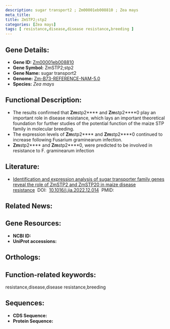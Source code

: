 ```yaml
---
description: sugar transport2 ; Zm00001eb008810 ; Zea mays
meta_title:
title: ZmSTP2;stp2
categories: [Zea mays]
tags: [ resistance,disease,disease resistance,breeding ]
---
```


## Gene Details:
- **Gene ID:**	[Zm00001eb008810]()
- **Gene Symbol:** ZmSTP2;stp2
- **Gene Name:** sugar transport2
- **Genome:** [Zm-B73-REFERENCE-NAM-5.0]()
- **Species:** *Zea mays*

## Functional Description:
   - The results confirmed that **Zm**stp2**** and **Zm**stp2****0 play an important role in disease resistance, which lays an important theoretical foundation for further studies of the potential function of the maize STP family in molecular breeding.
   - The expression levels of **Zm**stp2**** and **Zm**stp2****0 continued to increase following Fusarium graminearum infection.
   - **Zm**stp2**** and **Zm**stp2****0, were predicted to be involved in resistance to F. graminearum infection

## Literature:
   - [Identification and expression analysis of sugar transporter family genes reveal the role of ZmSTP2 and ZmSTP20 in maize disease resistance]( https://www.sciencedirect.com/science/article/pii/S2095311922003008)&nbsp;&nbsp;DOI:&nbsp;&nbsp;[10.1016/j.jia.2022.12.014](https://www.sciencedirect.com/science/article/pii/S2095311922003008)&nbsp;&nbsp;PMID:&nbsp;&nbsp;[](https://pubmed.ncbi.nlm.nih.gov//)

## Related News:

## Gene Resources:
- **NCBI ID:** [](https://www.ncbi.nlm.nih.gov/gene/?term=)
- **UniProt accessions:** [](https://www.uniprot.org/uniprotkb//entry)

## Orthologs:

## Function-related keywords:
resistance,disease,disease resistance,breeding

## Sequences:
- **CDS Sequence:**
- **Protein Sequence:**
